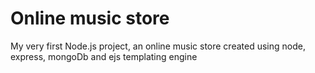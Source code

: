 # Online music store 
My very first Node.js project, an online music store created using node, express, mongoDb and ejs templating engine
